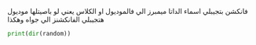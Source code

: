 فانكشن بتجيبلي اسماء الداتا ميمبرز الي فالموديول او الكلاس 
يعني لو باصيتلها موديول هتجيبلي الفانكشنز الي جواه وهكذا
```python
print(dir(random))
```

